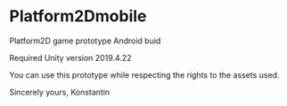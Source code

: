 # Platform2Dmobile
 Platform2D game prototype Android buid

Required Unity version 2019.4.22

You can use this prototype while respecting the rights to the assets used.

Sincerely yours,
Konstantin